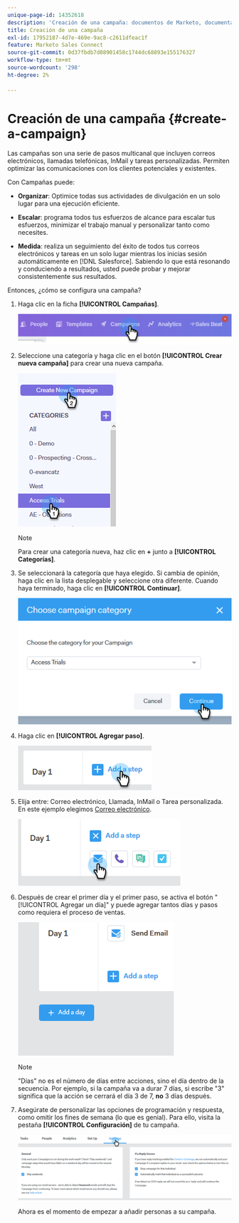 ```yaml
---
unique-page-id: 14352618
description: 'Creación de una campaña: documentos de Marketo, documentación del producto'
title: Creación de una campaña
exl-id: 17952187-4d7e-469e-9ac8-c2611dfeac1f
feature: Marketo Sales Connect
source-git-commit: 0d37fbdb7d08901458c1744dc68893e155176327
workflow-type: tm+mt
source-wordcount: '298'
ht-degree: 2%

---
```


# Creación de una campaña {#create-a-campaign}

Las campañas son una serie de pasos multicanal que incluyen correos electrónicos, llamadas telefónicas, InMail y tareas personalizadas. Permiten optimizar las comunicaciones con los clientes potenciales y existentes.

Con Campañas puede:

* **Organizar**: Optimice todas sus actividades de divulgación en un solo lugar para una ejecución eficiente.

* **Escalar**: programa todos tus esfuerzos de alcance para escalar tus esfuerzos, minimizar el trabajo manual y personalizar tanto como necesites.
* **Medida**: realiza un seguimiento del éxito de todos tus correos electrónicos y tareas en un solo lugar mientras los inicias sesión automáticamente en [!DNL Salesforce]. Sabiendo lo que está resonando y conduciendo a resultados, usted puede probar y mejorar consistentemente sus resultados.

Entonces, ¿cómo se configura una campaña?

1. Haga clic en la ficha **[!UICONTROL Campañas]**.

   ![](assets/one-1.png)

1. Seleccione una categoría y haga clic en el botón **[!UICONTROL Crear nueva campaña]** para crear una nueva campaña.

   ![](assets/two-1.png)

   >[!NOTE]
   >
   >Para crear una categoría nueva, haz clic en **+** junto a **[!UICONTROL Categorías]**.

1. Se seleccionará la categoría que haya elegido. Si cambia de opinión, haga clic en la lista desplegable y seleccione otra diferente. Cuando haya terminado, haga clic en **[!UICONTROL Continuar]**.

   ![](assets/three-1.png)

1. Haga clic en **[!UICONTROL Agregar paso]**.

   ![](assets/four-1.png)

1. Elija entre: Correo electrónico, Llamada, InMail o Tarea personalizada. En este ejemplo elegimos [Correo electrónico](/help/marketo/product-docs/marketo-sales-connect/campaigns/campaign-step-types.md#email).

   ![](assets/five-1.png)

1. Después de crear el primer día y el primer paso, se activa el botón &quot;[!UICONTROL Agregar un día]&quot; y puede agregar tantos días y pasos como requiera el proceso de ventas.

   ![](assets/six.png)

   >[!NOTE]
   >
   >&quot;Días&quot; no es el número de días entre acciones, sino el día dentro de la secuencia. Por ejemplo, si la campaña va a durar 7 días, si escribe &quot;3&quot; significa que la acción se cerrará el día 3 de 7, **no** 3 días después.

1. Asegúrate de personalizar las opciones de programación y respuesta, como omitir los fines de semana (lo que es genial). Para ello, visita la pestaña **[!UICONTROL Configuración]** de tu campaña.

   ![](assets/seven.png)

   Ahora es el momento de empezar a añadir personas a su campaña.
